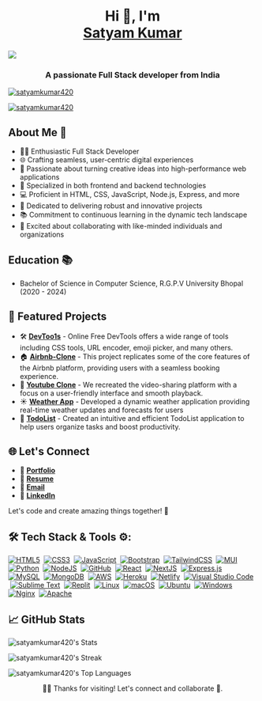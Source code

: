   
<h1 align="center">Hi 👋, I'm <div class="badge-base LI-profile-badge" data-locale="en_US" data-size="medium" data-theme="dark" data-type="VERTICAL" data-vanity="satyam-kumar-3b71aa205" data-version="v1"><a class="badge-base__link LI-simple-link" href="https://in.linkedin.com/in/satyam-kumar-3b71aa205?trk=profile-badge">Satyam Kumar</a></div></h1>
<img src="https://res.cloudinary.com/duwri8eua/image/upload/v1709031054/assets/qfat2feai20hrkscz2bh.gif">

<h3 align="center">A passionate Full Stack developer from India</h3>

<p align="left"> <a href="https://github.com/satyamkumar420"> <img src="https://komarev.com/ghpvc/?username=satyamkumar420&label=Profile%20views&color=1180ff&style=flat" alt="satyamkumar420" /></a> </p>

<p align="left"> <a href="https://github.com/satyamkumar420"><img src="https://github-profile-trophy.vercel.app/?username=satyamkumar420&theme=radical" alt="satyamkumar420" /></a> </p>

## About Me 🚀
- 👨‍💻 Enthusiastic Full Stack Developer
- 🌐 Crafting seamless, user-centric digital experiences
- 🚀 Passionate about turning creative ideas into high-performance web applications
- 🎯 Specialized in both frontend and backend technologies
- 💻 Proficient in HTML, CSS, JavaScript, Node.js, Express, and more
- 🌟 Dedicated to delivering robust and innovative projects
- 📚 Commitment to continuous learning in the dynamic tech landscape
- 🤝 Excited about collaborating with like-minded individuals and organizations

## Education 📚
- Bachelor of Science in Computer Science, R.G.P.V University Bhopal (2020 - 2024)

<!-- Featured Projects -->
## 🚀 Featured Projects

- 🛠️ [**DevToo1s**](https://www.devtoo1s.dev) - Online Free DevTools offers a wide range of tools including CSS tools, URL encoder, emoji picker, and many others.
- 🏠 [**Airbnb-Clone**](https://book-rooms.vercel.app/) - This project replicates some of the core features of the Airbnb platform, providing users with a seamless booking experience.
- 🎥 [**Youtube Clone**](https://github.com/satyamkumar420/YouTube2.0) - We recreated the video-sharing platform with a focus on a user-friendly interface and smooth playback.
- ☀️ [**Weather App**](https://github.com/satyamkumar420/React-Weather-App) - Developed a dynamic weather application providing real-time weather updates and forecasts for users
- 📝 [**TodoList**](https://github.com/satyamkumar420/TodoList) - Created an intuitive and efficient TodoList application to help users organize tasks and boost productivity.


<!-- Let's Connect -->
## 🌐 Let's Connect
- 💼 [**Portfolio**](https://satyam404.vercel.app)
- 📝 [**Resume**](https://drive.google.com/file/d/10PVHmD2tRaQtIk7rYNEurDlIRC5LtB6m/view?usp=sharing)
- 📧 [**Email**](mailto:satyamkumar2460@gmail.com)
- 🤝 [**LinkedIn**](https://www.linkedin.com/in/satyam404)  

Let's code and create amazing things together! 🚀

## 🛠️ Tech Stack & Tools ⚙:
[![HTML5](https://img.shields.io/badge/html5-%23E0234E.svg?style=for-the-badge&logo=html5&logoColor=white)](https://github.com/satyamkumar420)
&nbsp;[![CSS3](https://img.shields.io/badge/css3-%231572B6.svg?style=for-the-badge&logo=css3&logoColor=white)](https://github.com/satyamkumar420)
&nbsp;[![JavaScript](https://img.shields.io/badge/javascript-%23323330.svg?style=for-the-badge&logo=javascript&logoColor=%23F7DF1E)](https://github.com/satyamkumar420)
&nbsp;[![Bootstrap](https://img.shields.io/badge/bootstrap-%23563D7C.svg?style=for-the-badge&logo=bootstrap&logoColor=white)](https://github.com/satyamkumar420)
&nbsp;[![TailwindCSS](https://img.shields.io/badge/tailwindcss-%2338B2AC.svg?style=for-the-badge&logo=tailwind-css&logoColor=white)](https://github.com/satyamkumar420)
&nbsp;[![MUI](https://img.shields.io/badge/MUI-%230081CB.svg?style=for-the-badge&logo=mui&logoColor=white)](https://github.com/satyamkumar420)
&nbsp;[![Python](https://img.shields.io/badge/python-3670A0?style=for-the-badge&logo=python&logoColor=ffdd54)](https://github.com/satyamkumar420)
&nbsp;[![NodeJS](https://img.shields.io/badge/node.js-6DA55F?style=for-the-badge&logo=node.js&logoColor=white)](https://github.com/satyamkumar420)
&nbsp;[![GitHub](https://img.shields.io/badge/github-%23121011.svg?style=for-the-badge&logo=github&logoColor=white)](https://github.com/satyamkumar420)
&nbsp;[![React](https://img.shields.io/badge/react-%2320232a.svg?style=for-the-badge&logo=react&logoColor=%2361DAFB)](https://github.com/satyamkumar420)
&nbsp;[![NextJS](https://img.shields.io/badge/next.js-000000?style=for-the-badge&logo=nextdotjs&logoColor=white)](https://github.com/satyamkumar420)
&nbsp;[![Express.js](https://img.shields.io/badge/express.js-%23404d59.svg?style=for-the-badge&logo=express&logoColor=%2361DAFB)](https://github.com/satyamkumar420)
&nbsp;[![MySQL](https://img.shields.io/badge/mysql-%2300f.svg?style=for-the-badge&logo=mysql&logoColor=white)](https://github.com/satyamkumar420)
&nbsp;[![MongoDB](https://img.shields.io/badge/MongoDB-%2320232a.svg?style=for-the-badge&logo=mongodb&logoColor=#00DC82)](https://github.com/satyamkumar420)
&nbsp;[![AWS](https://img.shields.io/badge/AWS-%23FF9900.svg?style=for-the-badge&logo=amazon-aws&logoColor=white)](https://github.com/satyamkumar420)
&nbsp;[![Heroku](https://img.shields.io/badge/heroku-%23430098.svg?style=for-the-badge&logo=heroku&logoColor=white)](https://github.com/satyamkumar420)
&nbsp;[![Netlify](https://img.shields.io/badge/netlify-%23000000.svg?style=for-the-badge&logo=netlify&logoColor=#00C7B7)](https://github.com/satyamkumar420)
&nbsp;[![Visual Studio Code](https://img.shields.io/badge/Visual%20Studio%20Code-0078d7.svg?style=for-the-badge&logo=visual-studio-code&logoColor=white)](https://github.com/satyamkumar420)
&nbsp;[![Sublime Text](https://img.shields.io/badge/sublime_text-%23575757.svg?style=for-the-badge&logo=sublime-text&logoColor=important)](https://github.com/satyamkumar420)
&nbsp;[![Replit](https://img.shields.io/badge/Replit-DD1200?style=for-the-badge&logo=Replit&logoColor=white)](https://github.com/satyamkumar420)
&nbsp;[![Linux](https://img.shields.io/badge/Linux-FCC624?style=for-the-badge&logo=linux&logoColor=black)](https://github.com/satyamkumar420)
&nbsp;[![macOS](https://img.shields.io/badge/mac%20os-000000?style=for-the-badge&logo=macos&logoColor=F0F0F0)](https://github.com/satyamkumar420)
&nbsp;[![Ubuntu](https://img.shields.io/badge/Ubuntu-E95420?style=for-the-badge&logo=ubuntu&logoColor=white)](https://github.com/satyamkumar420)
&nbsp;[![Windows](https://img.shields.io/badge/Windows-0078D6?style=for-the-badge&logo=windows&logoColor=white)](https://github.com/satyamkumar420)
&nbsp;[![Nginx](https://img.shields.io/badge/nginx-%23009639.svg?style=for-the-badge&logo=nginx&logoColor=white)](https://github.com/satyamkumar420)
&nbsp;[![Apache](https://img.shields.io/badge/apache-%23D42029.svg?style=for-the-badge&logo=apache&logoColor=white)](https://github.com/satyamkumar420)

## 📈 GitHub Stats
![satyamkumar420's Stats](https://github-readme-stats.vercel.app/api?username=satyamkumar420&theme=radical&show_icons=true&hide_border=true&count_private=true)

![satyamkumar420's Streak](https://github-readme-streak-stats.herokuapp.com/?user=satyamkumar420&theme=radical&hide_border=true)

![satyamkumar420's Top Languages](https://github-readme-stats.vercel.app/api/top-langs/?username=satyamkumar420&theme=radical&show_icons=true&hide_border=true&layout=compact)


<!-- Footer -->
<p align="center">
  👨‍💻 Thanks for visiting! Let's connect and collaborate 🌟.
</p>


              
